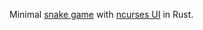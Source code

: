 Minimal [snake game](https://en.wikipedia.org/wiki/Snake_(video_game_genre)) 
with [ncurses UI](https://en.wikipedia.org/wiki/Ncurses) in Rust. 